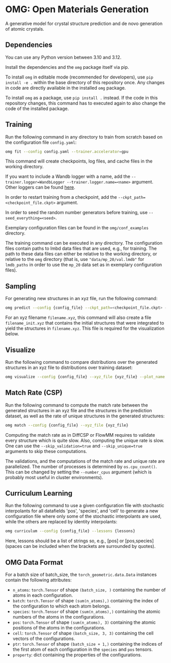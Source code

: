 # OMG: Open Materials Generation

A generative model for crystal structure prediction and de novo generation of atomic crystals.

## Dependencies

You can use any Python version between 3.10 and 3.12.

Install the dependencies and the `omg` package itself via pip. 

To install `omg` in editable mode (recommended for developers), use `pip install -e .` within the base directory of this 
repository once. Any changes in code are directly available in the installed `omg` package.

To install `omg` as a package, use `pip install .` instead. If the code in this repository changes, this command has to 
executed again to also change the code of the installed package.

## Training

Run the following command in any directory to train from scratch based on the configuration file `config.yaml`:

```bash
omg fit --config config.yaml --trainer.accelerator=gpu
```

This command will create checkpoints, log files, and cache files in the working directory.

If you want to include a Wandb logger with a name, add the `--trainer.logger=WandbLogger --trainer.logger.name=<name>` 
argument. Other loggers can be found [here](https://lightning.ai/docs/pytorch/stable/extensions/logging.html).

In order to restart training from a checkpoint, add the `--ckpt_path=<checkpoint_file.ckpt>` argument. 

In order to seed the random number generators before training, use `--seed_everything=<seed>`.

Exemplary configuration files can be found in the `omg/conf_examples` directory.

The training command can be executed in any directory. The configuration files contain paths to lmbd data files that are 
used, e.g., for training. The path to these data files can either be relative to the working directory, or relative to 
the `omg` directory (that is, use `"data/mp_20/val.lmdb"` for `lmdb_paths` in order to use the `mp_20` data set as in 
exemplary configuration files).

## Sampling

For generating new structures in an xyz file, run the following command:

```bash
omg predict --config {config_file} --ckpt_path=<checkpoint_file.ckpt> --model.generation_xyz_filename=<xyz_file> --data.batch_size=1024 --seed_everything=42 --trainer.max_epochs=1
```

For an xyz filename `filename.xyz`, this command will also create a file `filename_init.xyz` that contains the initial
structures that were integrated to yield the structures in `filename.xyz`. This file is required for the visualization
below.

## Visualize

Run the following command to compare distributions over the generated structures in an xyz file to distributions over 
training dataset:

```bash
omg visualize --config {config_file} --xyz_file {xyz_file} --plot_name {plot_name}
```

## Match Rate (CSP)

Run the following command to compute the match rate between the generated structures in an xyz file and the structures 
in the prediction dataset, as well as the rate of unique structures in the generated structures:

```bash
omg match --config {config_file} --xyz_file {xyz_file}
```

Computing the match rate as in DiffCSP or FlowMM requires to validate every structure which is quite slow. Also, 
computing the unique rate is slow. One can use the `--skip_validation=true` and `--skip_unique=true` arguments to skip
these computations. 

The validations, and the computations of the match rate and unique rate are parallelized. The number of processes is 
determined by `os.cpu_count()`. This can be changed by setting the `--number_cpus` argument (which is probably most 
useful in cluster environments).

## Curriculum Learning

Run the following command to use a given configuration file with stochastic interpolants for all datafields 'pos', 
'species', and 'cell' to generate a new configuration file where only some of the stochastic interpolants are used, 
while the others are replaced by identity interpolants:

```bash
omg curriculum --config {config_file} --lessons {lessons}
```

Here, lessons should be a list of strings so, e.g., [pos] or [pos,species] (spaces can be included when the brackets are
surrounded by quotes).

## OMG Data Format

For a batch size of batch_size, the `torch_geometric.data.Data` instances contain the following attributes:
- `n_atoms`: `torch.Tensor` of shape `(batch_size, )` containing the number of atoms in each configuration.
- `batch`: `torch.Tensor` of shape `(sum(n_atoms),)` containing the index of the configuration to which each atom 
belongs.
- `species`: `torch.Tensor` of shape `(sum(n_atoms),)` containing the atomic numbers of the atoms in the configurations.
- `pos`: `torch.Tensor` of shape `(sum(n_atoms), 3)` containing the atomic positions of the atoms in the configurations.
- `cell`: `torch.Tensor` of shape `(batch_size, 3, 3)` containing the cell vectors of the configurations.
- `ptr`: `torch.Tensor` of shape `(batch_size + 1,)` containing the indices of the first atom of each configuration in 
the `species` and `pos` tensors.
- `property`: dict containing the properties of the configurations.
